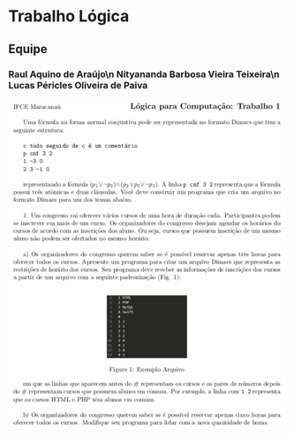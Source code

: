<h1>Trabalho Lógica</h1>
<h2>Equipe</h2>
<h3>Raul Aquino de Araújo\n
Nityananda Barbosa Vieira Teixeira\n
Lucas Péricles Oliveira de Paiva
</h3>
<img src="questao.png">


